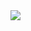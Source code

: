 <img align="center" src="https://media.discordapp.net/attachments/1085926459559911434/1107674601082867803/NAS_Banner.png?width=899&height=506">
